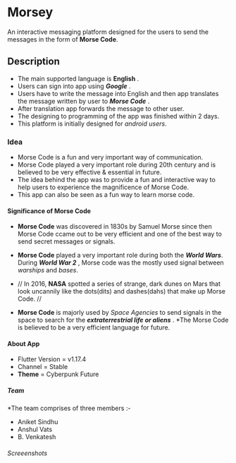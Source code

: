 # Morsey

An interactive messaging platform designed for the users to send the messages in the form of **Morse Code**. 

## Description
* The main supported language is **English** . 
* Users can sign into app using ***Google*** .
* Users have to write the message into English and then app translates the message written by user to ***Morse Code*** . 
* After translation app forwards the message to other user.
* The designing to programming of the app was finished within 2 days.
* This platform is initially designed for *android users*.

### Idea

* Morse Code is a fun and very important way of communication.
* Morse Code played a very important role during 20th century and is believed to be very effective & essential in future.
* The idea behind the app was to provide a fun and interactive way to help users to experience the magnificence of Morse Code.
* This app can also be seen as a fun way to learn morse code.

#### Significance of Morse Code

* **Morse Code** was discovered in 1830s by Samuel Morse since then Morse Code ccame out to be very efficient and one of the best way to
send secret messages or signals.

* **Morse Code** played a very important role during both the ***World Wars***.
During ***World War 2*** , Morse code was the mostly used signal between *warships* and *bases*.
* // In 2016, **NASA** spotted a series of strange, dark dunes on Mars that look uncannily like 
the dots(dits) and dashes(dahs) that make up
Morse Code. //
 * **Morse Code** is majorly used by *Space Agencies* to send signals in the space to search for the ***extraterrestrial life or aliens*** .
 *The Morse Code is believed to be a very efficient language for future.

#### About App
* Flutter Version = v1.17.4
* Channel = Stable
* **Theme** = Cyberpunk Future


##### Team

*The team comprises of three members :-
* Aniket Sindhu
* Anshul Vats
* B. Venkatesh

###### Screeenshots



